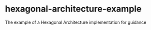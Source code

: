 # hexagonal-architecture-example

The example of a Hexagonal Architecture implementation for guidance

